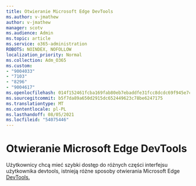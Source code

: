 ```yaml
---
title: Otwieranie Microsoft Edge DevTools
ms.author: v-jmathew
author: v-jmathew
manager: scotv
ms.audience: Admin
ms.topic: article
ms.service: o365-administration
ROBOTS: NOINDEX, NOFOLLOW
localization_priority: Normal
ms.collection: Adm_O365
ms.custom:
- "9004033"
- "7103"
- "8296"
- "9004617"
ms.openlocfilehash: 014f152461fcba169fab80eb7ebaddfe31fcc8dcdc69f945e7ca318bd90a12a5
ms.sourcegitcommit: b5f7da89a650d2915dc652449623c78be6247175
ms.translationtype: MT
ms.contentlocale: pl-PL
ms.lasthandoff: 08/05/2021
ms.locfileid: "54075446"
---
```

# <a name="open-microsoft-edge-devtools"></a>Otwieranie Microsoft Edge DevTools

Użytkownicy chcą mieć szybki dostęp do różnych części interfejsu użytkownika devtools, istnieją różne sposoby otwierania Microsoft Edge [DevTools.](https://go.microsoft.com/fwlink/?linkid=2135152)
